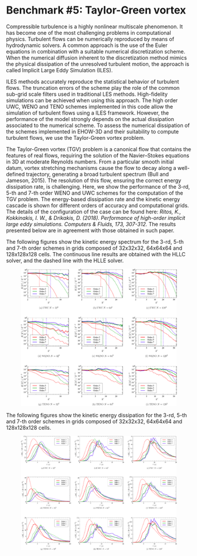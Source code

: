 # Benchmark #5: Taylor-Green vortex

Compressible turbulence is a highly nonlinear multiscale phenomenon. It has become one of the most challenging problems in computational physics. Turbulent flows can be numerically reproduced by means of hydrodynamic solvers. A common approach is the use of the Euler equations in combination with a suitable numerical discretization scheme. When the numerical diffusion inherent to the discretization method mimics the physical dissipation of the unresolved turbulent motion, the approach is called Implicit Large Eddy Simulation (ILES). 

ILES methods accurately reproduce the statistical behavior of turbulent flows. The  truncation errors of the scheme play the role of the common sub-grid scale filters used in traditional LES methods. High-fidelity simulations can be achieved when using this approach. The high order UWC, WENO and TENO schemes implemented in this code allow the simulation of turbulent flows using a ILES framework. However, the performance of the model strongly depends on the actual dissipation associated to the numerical scheme. To assess the numerical dissipation of the schemes implemented in EHOW-3D and their suitability to compute turbulent flows, we use the Taylor-Green vortex problem.

The Taylor-Green vortex (TGV) problem is a canonical flow that contains the features of real flows, requiring the solution of the Navier–Stokes equations in 3D at moderate Reynolds numbers. From a particular smooth initial datum, vortex stretching mechanisms cause the flow to decay along a well-defined trajectory, generating a broad turbulent spectrum (Bull and Jameson, 2015). The resolution of this flow, ensuring the correct energy dissipation rate, is challenging. Here, we show the performance of the 3-rd, 5-th and 7-th order WENO and UWC schemes for the computation of the TGV problem. The energy-based dissipation rate and the kinetic energy cascade is shown for different orders of accuracy and computational grids. The details of the configuration of the case can be found here: *Ritos, K., Kokkinakis, I. W., & Drikakis, D. (2018). Performance of high-order implicit large eddy simulations. Computers & Fluids, 173, 307-312.* The results presented below are in agreement with those obtained in such paper.


The following figures show the kinetic energy spectrum for the 3-rd, 5-th and 7-th order schemes in grids composed of 32x32x32, 64x64x64 and 128x128x128 cells. The continuous line results are obtained with the HLLC solver, and the dashed line with the HLLE solver.

<figure style="text-align: center;">
  <img src="TGV_spectrum.png" alt="my alt text"/>
</figure>

The following figures show the kinetic energy dissipation for the 3-rd, 5-th and 7-th order schemes in grids composed of 32x32x32, 64x64x64 and 128x128x128 cells.

<figure style="text-align: center;">
  <img src="dissipation_rates.png" alt="my alt text"/>
</figure>
